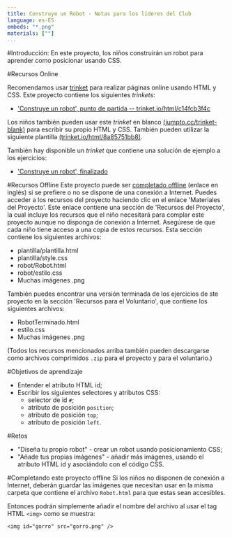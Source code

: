 ```yaml
---
title: Construye un Robot - Notas para los líderes del Club
language: es-ES
embeds: "*.png"
materials: [""]
...
```


#Introducción:
En este proyecto, los niños construirán un robot para aprender como posicionar usando CSS.

#Recursos Online

Recomendamos usar [trinket](https://trinket.io/) para realizar páginas online usando HTML y CSS. Este proyecto contiene los siguientes *trinkets*:

+ ['Construye un robot', punto de partida -- trinket.io/html/c14fcb3f4c](https://trinket.io/html/c14fcb3f4c)

Los niños también pueden usar este *trinket* en blanco [(jumpto.cc/trinket-blank)](http://jumpto.cc/trinket-blank) para escribir su propio HTML y CSS. También pueden utilizar la siguiente plantilla [(trinket.io/html/8a85751bb8)](https://trinket.io/html/8a85751bb8).

También hay disponible un *trinket* que contiene una solución de ejemplo a los ejercicios:

+ ['Construye un robot', finalizado](https://trinket.io/html/32ae2ce071)

#Recursos Offline
Este proyecto puede ser [completado offline](https://www.codeclubprojects.org/en-GB/resources/webdev-working-offline/) (enlace en inglés) si se prefiere o no se dispone de una conexión a Internet. Puedes acceder a los recursos del proyecto haciendo clic en el enlace 'Materiales del Proyecto'. Este enlace contiene una sección de 'Recursos del Proyecto', la cual incluye los recursos que el niño necesitará para complar este proyecto aunque no disponga de conexión a Internet. Asegúrese de que cada niño tiene acceso a una copia de estos recursos. Esta sección contiene los siguientes archivos:

+ plantilla/plantilla.html
+ plantilla/style.css
+ robot/Robot.html
+ robot/estilo.css
+ Muchas imágenes .png

También puedes encontrar una versión terminada de los ejercicios de ste proyecto en la sección 'Recursos para el Voluntario', que contiene los siguientes archivos:

+ RobotTerminado.html
+ estilo.css
+ Muchas imágenes .png

(Todos los recursos mencionados arriba también pueden descargarse como archivos comprimidos `.zip` para el proyecto y para el voluntario.)

#Objetivos de aprendizaje
+ Entender el atributo HTML id;
+ Escribir los siguientes selectores y atributos CSS:
	+ selector de id `#`;
	+ atributo de posición `position`;
	+ atributo de posición `top`;
	+ atributo de posición `left`.

#Retos
+ "Diseña tu propio robot" - crear un robot usando posicionamiento CSS;
+ "Añade tus propias imágenes" - añadir más imágenes, usando el atributo HTML id y asociándolo con el código CSS.

#Completando este proyecto offline
Si los niños no disponen de conexión a Internet, deberán guardar las imágenes que necesitan usar en la misma carpeta que contiene el archivo `Robot.html` para que estas sean accesibles.

Entonces podrán simplemente añadir el nombre del archivo al usar el tag HTML `<img>` como se muestra:

```
<img id="gorro" src="gorro.png" />
```
